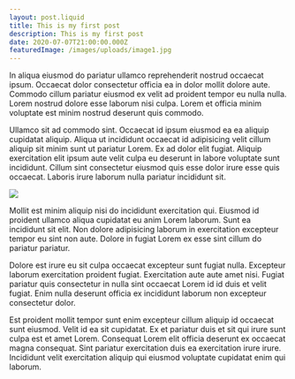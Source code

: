 ```yaml
---
layout: post.liquid
title: This is my first post
description: This is my first post
date: 2020-07-07T21:00:00.000Z
featuredImage: /images/uploads/image1.jpg
---
```

In aliqua eiusmod do pariatur ullamco reprehenderit nostrud occaecat ipsum. Occaecat dolor consectetur officia ea in dolor mollit dolore aute. Commodo cillum pariatur eiusmod ex velit ad proident tempor eu nulla nulla. Lorem nostrud dolore esse laborum nisi culpa. Lorem et officia minim voluptate est minim nostrud deserunt quis commodo.

Ullamco sit ad commodo sint. Occaecat id ipsum eiusmod ea ea aliquip cupidatat aliquip. Aliqua ut incididunt occaecat id adipisicing velit cillum aliquip sit minim sunt ut pariatur Lorem. Ex ad dolor elit fugiat. Aliquip exercitation elit ipsum aute velit culpa eu deserunt in labore voluptate sunt incididunt. Cillum sint consectetur eiusmod quis esse dolor irure esse quis occaecat. Laboris irure laborum nulla pariatur incididunt sit.

![](https://picsum.photos/600/400)

Mollit est minim aliquip nisi do incididunt exercitation qui. Eiusmod id proident ullamco aliqua cupidatat eu anim Lorem laborum. Sunt ea incididunt sit elit. Non dolore adipisicing laborum in exercitation excepteur tempor eu sint non aute. Dolore in fugiat Lorem ex esse sint cillum do pariatur pariatur.

Dolore est irure eu sit culpa occaecat excepteur sunt fugiat nulla. Excepteur laborum exercitation proident fugiat. Exercitation aute aute amet nisi. Fugiat pariatur quis consectetur in nulla sint occaecat Lorem id id duis et velit fugiat. Enim nulla deserunt officia ex incididunt laborum non excepteur consectetur dolor.

Est proident mollit tempor sunt enim excepteur cillum aliquip id occaecat sunt eiusmod. Velit id ea sit cupidatat. Ex et pariatur duis et sit qui irure sunt culpa est et amet Lorem. Consequat Lorem elit officia deserunt ex occaecat magna consequat. Sint pariatur exercitation duis ea exercitation irure irure. Incididunt velit exercitation aliquip qui eiusmod voluptate cupidatat enim qui laborum.